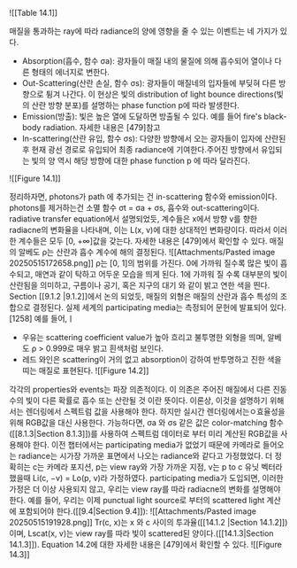 ![[Table 14.1]]

매질을 통과하는 ray에 따라 radiance의 양에 영향을 줄 수 있는 이벤트는 네 가지가 있다.
- Absorption(흡수, 함수 σa): 광자들이 매질 내의 물질에 의해 흡수되어 열이나 다른 형태의 에너지로 변한다.
- Out-Scattering(산란 손실, 함수 σs): 광자들이 매질네의 입자들에 부딪혀 다른 방향으로 튕겨 나간다. 이 현상은 빛의 distribution of light bounce directions(빛의 산란 방향 분포)를 설명하는 phase function p에 따라 발생한다.
- Emission(방출): 빛은 높은 열에 도달하면 방출될 수 있다. 예를 들어 fire's black-body radiation. 자세한 내용은 \[479]참고
- In-scattering(산란 유입, 함수 σs): 다양한 방향에서 오는 광자들이 입자에 산란된 후 현재 광선 경로로 유입되어 최종 radiance에 기여한다.주어진 방향에서 유입되는 빛의 양 역시 해당 방향에 대한 phase function p 에 따라 달라진다.

![[Figure 14.1]]

정리하자면,  photons가 path 에 추가되는 건 in-scattering 함수와 emission이다. photons를 제거하는건 소멸 함수 σt = σa + σs, 흡수와 out-scattering이다. radiative transfer equation에서 설명되었듯, 계수들은 x에서 방향 v를 향한 radiacne의 변화율을 나타내며, 이는 L(x, v)에 대한 상대적인 변화량이다. 따라서 이러한 계수들은 모두 \[0, +∞]값을 갖는다. 자세한 내용은 \[479]에서 확인할 수 있다.  매질의 알베도 ρ는 산란과 흡수 계수에 해의 결정된다.
![[Attachments/Pasted image 20250515172658.png]]
ρ는 \[0, 1]의 범위를 가진다. 0에 가까워 질수록 많은 빛이 흡수되고, 매연과 같이 탁하고 어두운 모습을 띄게 된다. 1에 가까워 질 수록 대부분의 빛이 산란됨을 의미하고, 구름이나 공기, 혹은 지구의 대기 와 같이 밝고 연한 색을 띈다. Section [[9.1.2 |9.1.2]]에서 논의 되었듯, 매질의 외형은 매질의 산란과 흡수 특성의 조합으로 결정된다. 실제 세계의 participating media는 측정되어 문헌에 발표되어 있다. \[1258]
예를 들어,ㅣ
- 우유는 scattering coefficient value가 높아 흐리고 불투명한 외형을 띄며, 알베도 ρ > 0.999로 매우 밝고 흰색처럼 보인다.
- 레드 와인은 scattering이 거의 없고 absorption이 강하여 반투명하고 진한 색을 띠는 매질로 표현된다.
![[Figure 14.2]]

각각의 properties와 events는 파장 의존적이다. 이 의존은 주어진 매질에서 다른 진동수의 빛이 다른 확률로 흡수 또는 산란될 것 이란 뜻이다. 이론상, 이것을 설명하기 위해서는 렌더링에서 스펙트럼 값을 사용해야 한다. 하지만 실시간 렌더링에서는ㅇ효율성을 위해 RGB값을 대신 사용한다. 가능하다면, σa 와 σs 같은 값은 color-matching 함수([[8.1.3|Section 8.1.3]])를 사용하여 스펙트럼 데이터로 부터 미리 계산된 RGB값을 사용해야 한다.
이전 챕터에서는 participating media가 없었기 때문에 카메라로 들어오는 radiance는 시가장 가까운 표면에서 나오는 radiance와 같다고 가정했었다. 더 정확히는 c는 카메라 포지션, p는 view ray와 가장 가까운 지점, v는 p to c 유닛 벡터라 했을때 Li(c, −v) = Lo(p, v)라 가정하였다.
participating media가 도입되면, 이러한 가정은 더 이상 사용되지 않고, 우리는 view ray를 따라 radiacne의 변화를 설명해야 한다. 예를 들어, 우리는 이제 punctual light source로 부터의 scattered light 계산에 포함되어야 한다.([[9.4|Section 9.4]]):
![[Attachments/Pasted image 20250515191928.png]]
	Tr(c, x)는 x 와 c 사이의 투과율([[14.1.2 |Section 14.1.2]])이며, Lscat(x, v)는 view ray를 따라 빛이 scattered된 양이다.([[14.1.3|Section 14.1.3]]). Equation 14.2에 대한 자세한 내용은 \[479]에서 확인할 수 있다.
![[Figure 14.3]]

